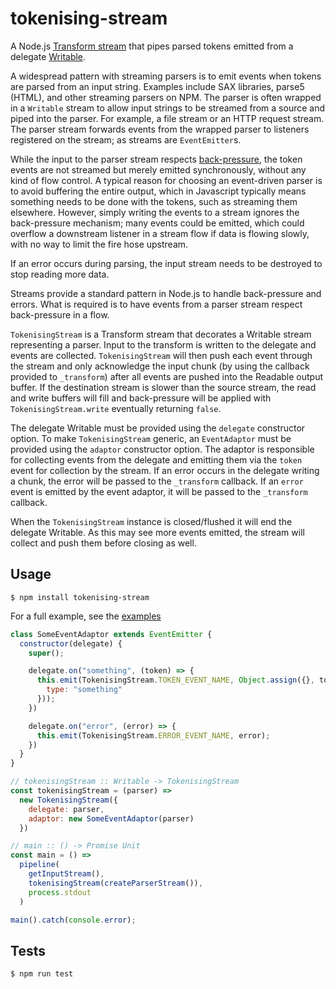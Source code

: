 # tokenising-stream

A Node.js [Transform stream][1] that pipes parsed tokens emitted from a delegate [Writable][2].

A widespread pattern with streaming parsers is to emit events when tokens are parsed from an
input string. Examples include SAX libraries, parse5 (HTML), and other streaming parsers on
NPM. The parser is often wrapped in a `Writable` stream to allow input strings to be streamed
from a source and piped into the parser. For example, a file stream or an HTTP request
stream. The parser stream forwards events from the wrapped parser to listeners registered on
the stream; as streams are `EventEmitter`s.

While the input to the parser stream respects [back-pressure][3], the token events are not
streamed but merely emitted synchronously, without any kind of flow control. A typical reason
for choosing an event-driven parser is to avoid buffering the entire output, which in
Javascript typically means something needs to be done with the tokens, such as streaming
them elsewhere. However, simply writing the events to a stream ignores the back-pressure
mechanism; many events could be emitted, which could overflow a downstream listener in a
stream flow if data is flowing slowly, with no way to limit the fire hose upstream.

If an error occurs during parsing, the input stream needs to be destroyed to stop
reading more data.

Streams provide a standard pattern in Node.js to handle back-pressure and errors. What is
required is to have events from a parser stream respect back-pressure in a flow.

`TokenisingStream` is a Transform stream that decorates a Writable stream representing a
parser. Input to the transform is written to the delegate and events are collected.
`TokenisingStream` will then push each event through the stream and only acknowledge the
input chunk (by using the callback provided to `_transform`) after all events are pushed
into the Readable output buffer. If the destination stream is slower than the source stream,
the read and write buffers will fill and back-pressure will be applied with
`TokenisingStream.write` eventually returning `false`.

The delegate Writable must be provided using the `delegate` constructor option. To make
`TokenisingStream` generic, an `EventAdaptor` must be provided using the `adaptor` constructor
option. The adaptor is responsible for collecting events from the delegate and emitting them
via the `token` event for collection by the stream. If an error occurs in the delegate
writing a chunk, the error will be passed to the `_transform` callback. If an `error` event
is emitted by the event adaptor, it will be passed to the `_transform` callback.

When the `TokenisingStream` instance is closed/flushed it will end the delegate Writable.
As this may see more events emitted, the stream will collect and push them before closing
as well.

[1]: https://nodejs.org/docs/latest-v18.x/api/stream.html#class-streamtransform
[2]: https://nodejs.org/docs/latest-v18.x/api/stream.html#class-streamwritable
[3]: https://nodejs.org/en/learn/modules/backpressuring-in-streams

## Usage

```shell
$ npm install tokenising-stream
```

For a full example, see the [examples](./examples)

```javascript
class SomeEventAdaptor extends EventEmitter {
  constructor(delegate) {
    super();

    delegate.on("something", (token) => {
      this.emit(TokenisingStream.TOKEN_EVENT_NAME, Object.assign({}, token, {
        type: "something"
      }));
    })

    delegate.on("error", (error) => {
      this.emit(TokenisingStream.ERROR_EVENT_NAME, error);
    })
  }
}

// tokenisingStream :: Writable -> TokenisingStream
const tokenisingStream = (parser) =>
  new TokenisingStream({
    delegate: parser,
    adaptor: new SomeEventAdaptor(parser)
  })

// main :: () -> Promise Unit
const main = () =>
  pipeline(
    getInputStream(),
    tokenisingStream(createParserStream()),
    process.stdout
  )

main().catch(console.error);
```

## Tests

```shell
$ npm run test
```
